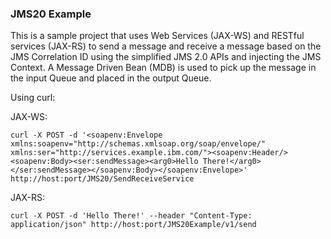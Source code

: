 ### JMS20 Example ###

This is a sample project that uses Web Services (JAX-WS) and RESTful services (JAX-RS) to send a message and receive a message based on the JMS Correlation ID using the simplified JMS 2.0 APIs and injecting the JMS Context.  A Message Driven Bean (MDB) is used to pick up the message in the input Queue and placed in the output Queue.

Using curl:

JAX-WS:

`curl -X POST -d '<soapenv:Envelope xmlns:soapenv="http://schemas.xmlsoap.org/soap/envelope/" xmlns:ser="http://services.example.ibm.com/"><soapenv:Header/><soapenv:Body><ser:sendMessage><arg0>Hello There!</arg0></ser:sendMessage></soapenv:Body></soapenv:Envelope>' http://host:port/JMS20/SendReceiveService`

JAX-RS:

`curl -X POST -d 'Hello There!' --header "Content-Type: application/json" http://host:port/JMS20Example/v1/send`

